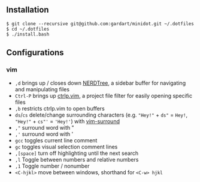 ## Installation

```
$ git clone --recursive git@github.com:gardart/minidot.git ~/.dotfiles
$ cd ~/.dotfiles
$ ./install.bash
```

## Configurations

### vim

* `,d` brings up / closes down [NERDTree](https://github.com/scrooloose/nerdtree), a sidebar buffer for navigating and manipulating files
* `Ctrl-P` brings up [ctrlp.vim](https://github.com/ctrlpvim/ctrlp.vim), a project file filter for easily opening specific files
* `,b` restricts ctrlp.vim to open buffers
* `ds`/`cs` delete/change surrounding characters (e.g. `"Hey!"` + `ds"` = `Hey!`, `"Hey!"` + `cs"'` = `'Hey!'`) with [vim-surround](https://github.com/tpope/vim-surround)
* `,"` surround word with "
* `,'` surround word with '
* `gcc` toggles current line comment
* `gc` toggles visual selection comment lines
* `,[space]`  turn off highlighting until the next search
* `,l` Toggle between numbers and relative numbers
* `,1` Toggle number / nonumber
* `<C-hjkl>` move between windows, shorthand for `<C-w> hjkl`

